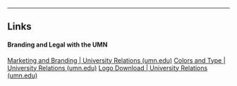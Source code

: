 
---
## Links
#### Branding and Legal with the UMN
[Marketing and Branding | University Relations (umn.edu)](https://university-relations.umn.edu/what-we-do/marketing-and-branding)
[Colors and Type | University Relations (umn.edu)](https://university-relations.umn.edu/resources/colors-and-type)
[Logo Download | University Relations (umn.edu)](https://university-relations.umn.edu/resources/logo-download)
